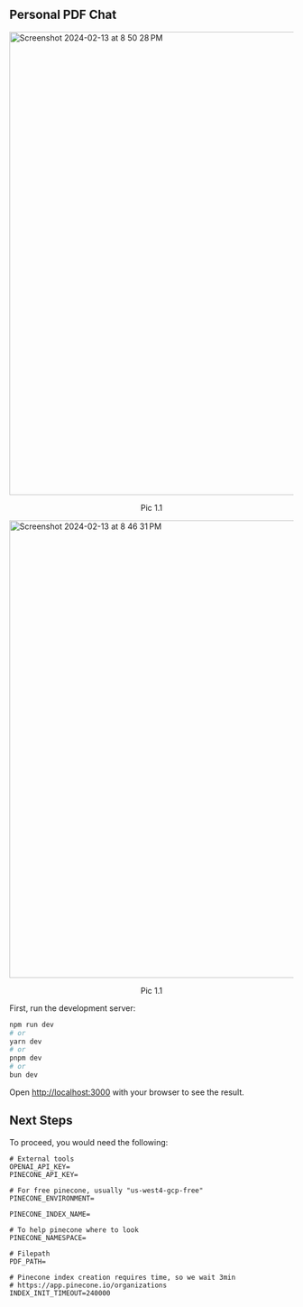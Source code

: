 ## Personal PDF Chat

<img width="821" alt="Screenshot 2024-02-13 at 8 50 28 PM" src="https://github.com/deusexmachina892/pdf-chat/assets/27721589/5de33dde-d9f0-4700-b367-07ed7fa2742c">
<p style="text-align: center;">
Pic 1.1
</p>



<img width="811" alt="Screenshot 2024-02-13 at 8 46 31 PM" src="https://github.com/deusexmachina892/pdf-chat/assets/27721589/4241aa36-9d87-4f6c-babe-c9cdd5f41443">
<p style="text-align: center;">
Pic 1.1
</p>




First, run the development server:

```bash
npm run dev
# or
yarn dev
# or
pnpm dev
# or
bun dev
```

Open [http://localhost:3000](http://localhost:3000) with your browser to see the result.

## Next Steps

To proceed, you would need the following:

```
# External tools
OPENAI_API_KEY=
PINECONE_API_KEY=

# For free pinecone, usually "us-west4-gcp-free"
PINECONE_ENVIRONMENT=

PINECONE_INDEX_NAME=

# To help pinecone where to look
PINECONE_NAMESPACE=

# Filepath
PDF_PATH=

# Pinecone index creation requires time, so we wait 3min
# https://app.pinecone.io/organizations
INDEX_INIT_TIMEOUT=240000
```
